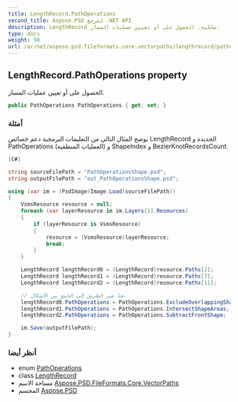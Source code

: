 ```yaml
---
title: LengthRecord.PathOperations
second_title: Aspose.PSD لمرجع .NET API
description: LengthRecord ملكية. الحصول على أو تعيين عمليات المسار.
type: docs
weight: 50
url: /ar/net/aspose.psd.fileformats.core.vectorpaths/lengthrecord/pathoperations/
---
```

## LengthRecord.PathOperations property

الحصول على أو تعيين عمليات المسار.

```csharp
public PathOperations PathOperations { get; set; }
```

### أمثلة

يوضح المثال التالي من التعليمات البرمجية دعم خصائص LengthRecord الجديدة و PathOperations (العمليات المنطقية) و ShapeIndex و BezierKnotRecordsCount.

```csharp
[C#]

string sourceFilePath = "PathOperationsShape.psd";
string outputFilePath = "out_PathOperationsShape.psd";

using (var im = (PsdImage)Image.Load(sourceFilePath))
{
    VsmsResource resource = null;
    foreach (var layerResource in im.Layers[1].Resources)
    {
        if (layerResource is VsmsResource)
        {
            resource = (VsmsResource)layerResource;
            break;
        }
    }

    LengthRecord lengthRecord0 = (LengthRecord)resource.Paths[2];
    LengthRecord lengthRecord1 = (LengthRecord)resource.Paths[7];
    LengthRecord lengthRecord2 = (LengthRecord)resource.Paths[11];

    // هنا نغير الطريق إلى الجمع بين الأشكال.
    lengthRecord0.PathOperations = PathOperations.ExcludeOverlappingShapes;
    lengthRecord1.PathOperations = PathOperations.IntersectShapeAreas;
    lengthRecord2.PathOperations = PathOperations.SubtractFrontShape;

    im.Save(outputFilePath);
}
```

### أنظر أيضا

* enum [PathOperations](../../pathoperations/)
* class [LengthRecord](../)
* مساحة الاسم [Aspose.PSD.FileFormats.Core.VectorPaths](../../lengthrecord/)
* المجسم [Aspose.PSD](../../../)


